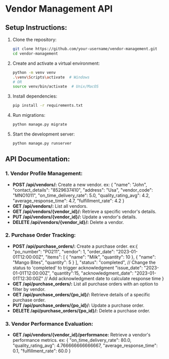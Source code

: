 # Vendor Management API

## Setup Instructions:

1. Clone the repository:

   ```bash
   git clone https://github.com/your-username/vendor-management.git
   cd vendor-management
   ```

2. Create and activate a virtual environment:

   ```bash
   python -m venv venv
   .\venv\Scripts\activate  # Windows
   # OR
   source venv/bin/activate  # Unix/MacOS
   ```

3. Install dependencies:

   ```bash
   pip install -r requirements.txt
   ```

4. Run migrations:

   ```bash
   python manage.py migrate
   ```

5. Start the development server:

   ```bash
   python manage.py runserver
   ```

## API Documentation:

### 1. Vendor Profile Management:

- **POST /api/vendors/:** Create a new vendor.
  ex: {
  "name": "John",
  "contact_details": "8529637410",
  "address": "Usa",
  "vendor_code": "MNO1011",
  "on_time_delivery_rate": 5.0,
  "quality_rating_avg": 4.2,
  "average_response_time": 4.7,
  "fulfillment_rate": 4.2
  }
- **GET /api/vendors/:** List all vendors.
- **GET /api/vendors/{vendor_id}/:** Retrieve a specific vendor's details.
- **PUT /api/vendors/{vendor_id}/:** Update a vendor's details.
- **DELETE /api/vendors/{vendor_id}/:** Delete a vendor.

### 2. Purchase Order Tracking:

- **POST /api/purchase_orders/:** Create a purchase order.
  ex:{
  "po_number": "PO211",
  "vendor": 1,
  "order_date": "2023-01-01T12:00:00Z",
  "items": [
  {
  "name": "Milk",
  "quantity": 10
  },
  {
  "name": "Mango Bites",
  "quantity": 5
  }
  ],
  "status": "completed", // Change the status to 'completed' to trigger acknowledgment
  "issue_date": "2023-01-01T12:00:00Z",
  "quantity":15,
  "acknowledgment_date": "2023-01-01T12:30:00Z" // Add acknowledgment date to calculate response time
  }
- **GET /api/purchase_orders/:** List all purchase orders with an option to filter by vendor.
- **GET /api/purchase_orders/{po_id}/:** Retrieve details of a specific purchase order.
- **PUT /api/purchase_orders/{po_id}/:** Update a purchase order.
- **DELETE /api/purchase_orders/{po_id}/:** Delete a purchase order.

### 3. Vendor Performance Evaluation:

- **GET /api/vendors/{vendor_id}/performance:** Retrieve a vendor's performance metrics.
  ex: {
  "on_time_delivery_rate": 80.0,
  "quality_rating_avg": 4.766666666666667,
  "average_response_time": 0.1,
  "fulfillment_rate": 60.0
  }
